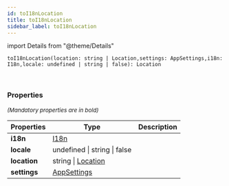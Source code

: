 ```yaml
---
id: toI18nLocation
title: toI18nLocation
sidebar_label: toI18nLocation
---
```


import Details from "@theme/Details"


```tsx
toI18nLocation(location: string | Location,settings: AppSettings,i18n: I18n,locale: undefined | string | false): Location
```
<br/>



### Properties

<font size="2"><i>(Mandatory properties are in bold)</i></font>

| Properties | Type | Description |
| --------- | ---- | ----------- |
| **i18n** | [I18n](/framework-api/interfaces/I18n.md) |  |
| **locale** | undefined \| string \| false |  |
| **location** | string \| [Location](/framework-api/interfaces/Location.md) |  |
| **settings** | [AppSettings](/framework-api/interfaces/AppSettings.md) |  |


